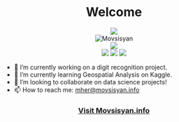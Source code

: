 <div align="center">
<h1 text-alight="center">Welcome</h1>
</div>
<div align="center">
  <img src="https://github-readme-stats.vercel.app/api/top-langs/?username=MovsisyanM&layout=compact&theme=dark&langs_count=10"></img>
</div>
<div align="center">
  <img align="center" src="https://github-readme-streak-stats.herokuapp.com/?user=MovsisyanM&theme=dark" alt="Movsisyan" />
</div>
<div align="center">
  <img src="https://github-readme-stats.vercel.app/api/wakatime?username=Movsisyan&theme=dark&layout=compact"></img>
</div>
<div align="center">
<a href="https://movsisyan.info/?redir=https://www.linkedin.com/in/movsisyaninfo/?src=github"><img src="https://img.shields.io/badge/LinkedIn-0077B5?style=for-the-badge&logo=linkedin&logoColor=white"></img></a>
<a href="https://movsisyan.info/?redir=https://www.kaggle.com/movsisyanm/?src=github"><img src="https://img.shields.io/badge/Kaggle-20BEFF?style=for-the-badge&logo=Kaggle&logoColor=white"></img></a>
<a href="https://movsisyan.info/?redir=https://www.instagram.com/movsisyan.info/?src=github"><img src="https://img.shields.io/badge/Instagram-E4405F?style=for-the-badge&logo=instagram&logoColor=white"></img></a>
</div>
<div></div>

- 🔭 I’m currently working on a digit recognition project.
- 🌱 I’m currently learning Geospatial Analysis on Kaggle.
- 👥 I’m looking to collaborate on data science projects!
- 📫 How to reach me: mher@movsisyan.info

<div align="center">
<h3><a href="https://movsisyan.info/">Visit Movsisyan.info</a></h3>
</div>

